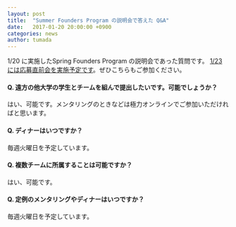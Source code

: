 ```yaml
---
layout: post
title:  "Summer Founders Program の説明会で答えた Q&A"
date:   2017-01-20 20:00:00 +0900
categories: news
author: tumada
---
```


1/20 に実施したSpring Founders Program の説明会であった質問です。
[1/23 には応募直前会を実施予定です](https://www.eventbrite.com/e/spring-founders-program-2017-tickets-30724955168)。ぜひこちらもご参加ください。

#### Q. 遠方の他大学の学生とチームを組んで提出したいです。可能でしょうか？

はい、可能です。メンタリングのときなどは極力オンラインでご参加いただければと思います。

#### Q. ディナーはいつですか？

毎週火曜日を予定しています。

#### Q. 複数チームに所属することは可能ですか？

はい、可能です。

#### Q. 定例のメンタリングやディナーはいつですか？

毎週火曜日を予定しています。